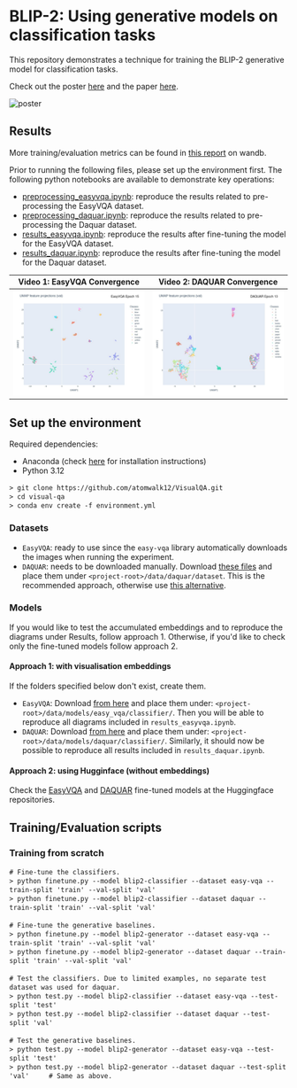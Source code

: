 # BLIP-2: Using generative models on classification tasks

This repository demonstrates a technique for training the BLIP-2 generative model for classification tasks.

Check out the poster [here](docs/poster.pdf) and the paper [here](docs/report.pdf).

![poster](https://github.com/user-attachments/assets/f65f7c2d-04c1-468c-9e9a-ac7a28122ecb)

## Results

More training/evaluation metrics can be found in [this report](https://api.wandb.ai/links/razfv07-university-of-bologna/t3nwpt47) on wandb.

Prior to running the following files, please set up the environment first. The following python notebooks are available to demonstrate key operations:

- [preprocessing_easyvqa.ipynb](preprocessing_easyvqa.ipynb): reproduce the results related to pre-processing the EasyVQA dataset.
- [preprocessing_daquar.ipynb](preprocessing_daquar.ipynb): reproduce the results related to pre-processing the Daquar dataset.
- [results_easyvqa.ipynb](results_easyvqa.ipynb): reproduce the results after fine-tuning the model for the EasyVQA dataset.
- [results_daquar.ipynb](results_daquar.ipynb): reproduce the results after fine-tuning the model for the Daquar dataset.

| Video 1: EasyVQA Convergence | Video 2: DAQUAR Convergence |
|---------|---------|
| [![Video 1](docs/easyvqa_epoch_15.jpg)](https://github.com/user-attachments/assets/b8147d5c-2ee8-4c3e-a763-2b6466b7e13a) | [![Video 2](docs/daquar_epoch_13.jpg)](https://github.com/user-attachments/assets/49c084e5-82fc-41d5-a6e1-021870b1c175) |

## Set up the environment

Required dependencies:

- Anaconda (check [here](https://docs.anaconda.com/anaconda/install/) for installation instructions)
- Python 3.12

```shell
> git clone https://github.com/atomwalk12/VisualQA.git
> cd visual-qa
> conda env create -f environment.yml
```

### Datasets

- `EasyVQA`: ready to use since the `easy-vqa` library automatically downloads the images when running the experiment.
- `DAQUAR`: needs to be downloaded manually. Download [these files](https://drive.google.com/file/d/1s0mpEdyAYkYGsFabzuxHxnSh33UbgJnx/view?usp=sharing) and place them under `<project-root>/data/daquar/dataset`. This is the recommended approach, otherwise use [this alternative](https://www.kaggle.com/datasets/bhavikardeshna/visual-question-answering-computer-vision-nlp/data).

### Models

If you would like to test the accumulated embeddings and to reproduce the diagrams under Results, follow approach 1. Otherwise, if you'd like to check only the fine-tuned models follow approach 2.

#### Approach 1: with visualisation embeddings

If the folders specified below don't exist, create them.

- `EasyVQA`: Download [from here](https://drive.google.com/file/d/1Q49mX9vQdTuoAPW_S_XngR3WDzjQKyTY/view?usp=sharing) and place them under: `<project-root>/data/models/easy_vqa/classifier/`. Then you will be able to reproduce all diagrams included in `results_easyvqa.ipynb`.
- `DAQUAR`: Download [from here](https://drive.google.com/file/d/1_4NSqVtuIpowuUY7ZIpEqWG26nztr_23/view?usp=sharing) and place them under: `<project-root>/data/models/daquar/classifier/`. Similarly, it should now be possible to reproduce all results included in `results_daquar.ipynb`.

#### Approach 2: using Hugginface (without embeddings)

Check the [EasyVQA](https://huggingface.co/atomwalk12/blip2-easyvqa-classifier)  and [DAQUAR](https://huggingface.co/atomwalk12/blip2-daquar-classifier) fine-tuned models at the Huggingface repositories. 

## Training/Evaluation scripts

### Training from scratch

```shell
# Fine-tune the classifiers.
> python finetune.py --model blip2-classifier --dataset easy-vqa --train-split 'train' --val-split 'val'
> python finetune.py --model blip2-classifier --dataset daquar --train-split 'train' --val-split 'val'

# Fine-tune the generative baselines.
> python finetune.py --model blip2-generator --dataset easy-vqa --train-split 'train' --val-split 'val'
> python finetune.py --model blip2-generator --dataset daquar --train-split 'train' --val-split 'val'

# Test the classifiers. Due to limited examples, no separate test dataset was used for daquar.
> python test.py --model blip2-classifier --dataset easy-vqa --test-split 'test'
> python test.py --model blip2-classifier --dataset daquar --test-split 'val' 

# Test the generative baselines.
> python test.py --model blip2-generator --dataset easy-vqa --test-split 'test'
> python test.py --model blip2-generator --dataset daquar --test-split 'val'     # Same as above.
```



